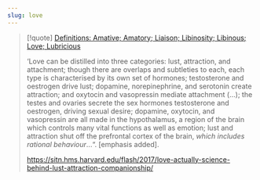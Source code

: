 ```yaml
---
slug: love
---
```


> [!quote] [Definitions: Amative; Amatory; Liaison; Libinosity; Libinous; Love; Lubricious](https://actualfreedom.com.au/richard/abditorium/love.htm)
>
> ‘Love can be distilled into three categories: lust, attraction, and attachment; though there are overlaps and subtleties to each, each type is characterised by its own set of hormones; testosterone and oestrogen drive lust; dopamine, norepinephrine, and serotonin create attraction; and oxytocin and vasopressin mediate attachment (...); the testes and ovaries secrete the sex hormones testosterone and oestrogen, driving sexual desire; dopamine, oxytocin, and vasopressin are all made in the hypothalamus, a region of the brain which controls many vital functions as well as emotion; lust and attraction shut off the prefrontal cortex of the brain, *which includes rational behaviour*...“. [emphasis added].
>
> <https://sitn.hms.harvard.edu/flash/2017/love-actually-science-behind-lust-attraction-companionship/>